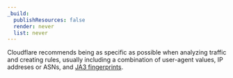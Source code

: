 ```yaml
---
_build:
  publishResources: false
  render: never
  list: never
---
```


Cloudflare recommends being as specific as possible when analyzing traffic and creating rules, usually including a combination of user-agent values, IP addreses or ASNs, and [JA3 fingerprints](/bots/concepts/ja3-fingerprint/).
